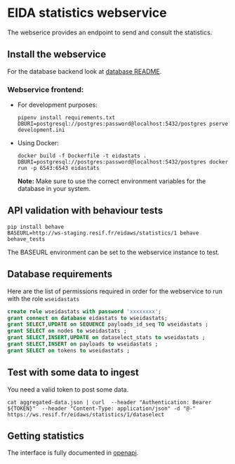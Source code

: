 # EIDA statistics webservice

The webserice provides an endpoint to send and consult the statistics.

## Install the webservice

For the database backend look at [database README](../backend_database/README.md).

### Webservice frontend:

 - For development purposes:
   ```
   pipenv install requirements.txt
   DBURI=postgresql://postgres:password@localhost:5432/postgres pserve development.ini
   ```

 - Using Docker:
   ```
   docker build -f Dockerfile -t eidastats .
   DBURI=postgresql://postgres:password@localhost:5432/postgres docker run -p 6543:6543 eidastats
   ```
   **Note:** Make sure to use the correct environment variables for the database in your system.

## API validation with behaviour tests

    pip install behave
    BASEURL=http://ws-staging.resif.fr/eidaws/statistics/1 behave behave_tests

The BASEURL environment can be set to the webservice instance to test.


## Database requirements

Here are the list of permissions required in order for the webservice to run with the role `wseidastats`

``` sql
create role wseidastats with password 'xxxxxxxx';
grant connect on database eidastats to wseidastats;
grant SELECT,UPDATE on SEQUENCE payloads_id_seq TO wseidastats ;
grant SELECT on nodes to wseidastats ;
grant SELECT,INSERT,UPDATE on dataselect_stats to wseidastats ;
grant SELECT,INSERT on payloads to wseidastats ;
grant SELECT on tokens to wseidastats ;
```

## Test with some data to ingest

You need a valid token to post some data.

    cat aggregated-data.json | curl  --header "Authentication: Bearer ${TOKEN}"  --header "Content-Type: application/json" -d "@-" https://ws.resif.fr/eidaws/statistics/1/dataselect

## Getting statistics

The interface is fully documented in [openapi](ws_eidastats/openapi.yaml).

